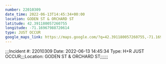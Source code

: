 ```yaml
---
number: 22010309
date_time: 2022-06-13T14:45:34+00:00
location: GODEN ST & ORCHARD ST
latitude: 42.391180057260755
longitude: -71.16967988720614
type: JUST OCCUR
google_maps_link: https://maps.google.com/?q=42.391180057260755,-71.16967988720614
---
```


;;;Incident #: 22010309  Date: 2022-06-13 14:45:34   Type: H+R JUST OCCUR;;;Location: GODEN ST & ORCHARD ST;;;;;;
